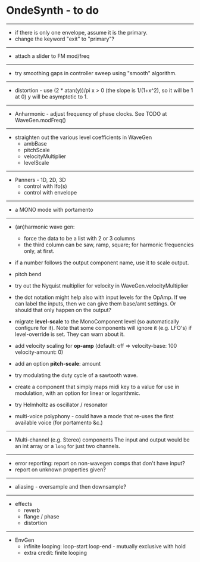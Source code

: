 # OndeSynth - to do

 ---
  - if there is only one envelope, assume it is the primary.
  - change the keyword "exit" to "primary"?
 ---
  - attach a slider to FM mod/freq
 ---
  - try smoothing gaps in controller sweep using "smooth" algorithm.
 ---
  - distortion - use (2 * atan(y))/pi 
     x > 0 (the slope is 1/(1+x^2), so it will be 1 at 0)
     y will be asymptotic to 1.
 --- 
  - Anharmonic - adjust frequency of phase clocks. See TODO at WaveGen.modFreq()
---
 - straighten out the various level coefficients in WaveGen
    - ambBase
    - pitchScale
    - velocityMultiplier
    - levelScale    
 ----
 - Panners - 1D, 2D, 3D
    - control with lfo(s)
    - control with envelope
 ---
  - a MONO mode with portamento
 ---

 - (an)harmonic wave gen: 
    - force the data to be a list with 2 or 3 columns
    - the third column can be saw, ramp, square; for harmonic frequencies only, at first.   

 - if a number follows the output component name, use it to scale output.
  
 - pitch bend
 
 - try out the Nyquist multiplier for velocity in WaveGen.velocityMultiplier
   
 - the dot notation might help also with input levels for the OpAmp. If we can label the inputs, then we can give them base/amt settings. Or should that only happen on the output?

 - migrate **level-scale** to the MonoComponent level (so automatically configure for it).
 Note that some components will ignore it (e.g. LFO's) if level-override is set. They can warn about it.

 - add velocity scaling for **op-amp** 
 (default: off => velocity-base: 100 velocity-amount: 0)
 
 - add an option **pitch-scale**: amount
 
 - try modulating the duty cycle of a sawtooth wave.

 - create a component that simply maps midi key to a value
    for use in modulation, 
    with an option for linear or logarithmic. 
  
 - try Helmholtz as oscillator / resonator   

 - multi-voice polyphony - could have a mode that re-uses the first available voice (for portamento &c.) 
 --- 
 - Multi-channel (e.g. Stereo) components
   The input and output would be an int array 
   or a `long` for just two channels.

-----------
  - error reporting: report on non-wavegen comps that don't have input?
  - report on unknown properties given? 
 ---
 - aliasing - oversample and then downsample? 
 ---
 - effects 
    - reverb
    - flange / phase
    - distortion 
 -----------
   - EnvGen
     - infinite looping: loop-start loop-end - mutually exclusive with hold
     - extra credit: finite looping

  